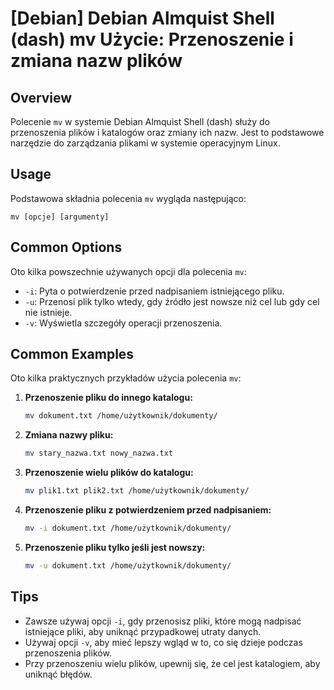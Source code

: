# [Debian] Debian Almquist Shell (dash) mv Użycie: Przenoszenie i zmiana nazw plików

## Overview
Polecenie `mv` w systemie Debian Almquist Shell (dash) służy do przenoszenia plików i katalogów oraz zmiany ich nazw. Jest to podstawowe narzędzie do zarządzania plikami w systemie operacyjnym Linux.

## Usage
Podstawowa składnia polecenia `mv` wygląda następująco:

```
mv [opcje] [argumenty]
```

## Common Options
Oto kilka powszechnie używanych opcji dla polecenia `mv`:

- `-i`: Pyta o potwierdzenie przed nadpisaniem istniejącego pliku.
- `-u`: Przenosi plik tylko wtedy, gdy źródło jest nowsze niż cel lub gdy cel nie istnieje.
- `-v`: Wyświetla szczegóły operacji przenoszenia.

## Common Examples
Oto kilka praktycznych przykładów użycia polecenia `mv`:

1. **Przenoszenie pliku do innego katalogu:**
   ```bash
   mv dokument.txt /home/użytkownik/dokumenty/
   ```

2. **Zmiana nazwy pliku:**
   ```bash
   mv stary_nazwa.txt nowy_nazwa.txt
   ```

3. **Przenoszenie wielu plików do katalogu:**
   ```bash
   mv plik1.txt plik2.txt /home/użytkownik/dokumenty/
   ```

4. **Przenoszenie pliku z potwierdzeniem przed nadpisaniem:**
   ```bash
   mv -i dokument.txt /home/użytkownik/dokumenty/
   ```

5. **Przenoszenie pliku tylko jeśli jest nowszy:**
   ```bash
   mv -u dokument.txt /home/użytkownik/dokumenty/
   ```

## Tips
- Zawsze używaj opcji `-i`, gdy przenosisz pliki, które mogą nadpisać istniejące pliki, aby uniknąć przypadkowej utraty danych.
- Używaj opcji `-v`, aby mieć lepszy wgląd w to, co się dzieje podczas przenoszenia plików.
- Przy przenoszeniu wielu plików, upewnij się, że cel jest katalogiem, aby uniknąć błędów.